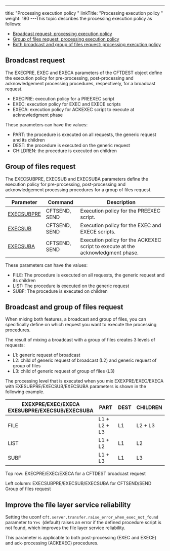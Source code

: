 ---
title: "Processing execution policy "
linkTitle: "Processing execution policy "
weight: 180
---This topic describes the processing execution policy as follows:

* [Broadcast request: processing execution policy](#Broadcas)
* [Group of files request: processing execution policy](#Group)
* [Both broadcast and group of files request: processing execution policy](#Broadcas2)

<span id="Broadcas"></span>

## Broadcast request

The EXECPRE, EXEC and EXECA parameters of the CFTDEST object define the execution policy for pre-processing, post-processing and acknowledgement processing procedures, respectively, for a broadcast request.

* EXECPRE: execution policy for a PREEXEC script
* EXEC: execution policy for EXEC and EXECE scripts
* EXECA: execution policy for ACKEXEC script to execute at acknowledgment phase

These parameters can have the values:

* PART: the procedure is executed on all requests, the generic request and its children
* DEST: the procedure is executed on the generic request
* CHILDREN: the procedure is executed on children

<span id="Group"></span>

## Group of files request

The EXECSUBPRE, EXECSUB and EXECSUBA parameters define the execution policy for pre-processing, post-processing and acknowledgement processing procedures for a group of files request.


| Parameter  | Command  | Description  |
| --- | --- | --- |
| [EXECSUBPRE](../../../c_intro_userinterfaces/command_summary/parameter_intro/execsubpre)  | CFTSEND, SEND  | Execution policy for the PREEXEC script.  |
| [EXECSUB](../../../c_intro_userinterfaces/command_summary/parameter_intro/execsub)  | CFTSEND, SEND  | Execution policy for the EXEC and EXECE scripts.  |
| [EXECSUBA](../../../c_intro_userinterfaces/command_summary/parameter_intro/execsuba)  | CFTSEND, SEND  | Execution policy for the ACKEXEC script to execute at the acknowledgment phase.  |


These parameters can have the values:

* FILE: The procedure is executed on all requests, the generic request and its children
* LIST: The procedure is executed on the generic request
* SUBF: The procedure is executed on children

<span id="Broadcas2"></span>

## Broadcast and group of files request

When mixing both features, a broadcast and group of files, you can specifically define on which request you want to execute the processing procedures.

The result of mixing a broadcast with a group of files creates 3 levels of requests:

* L1: generic request of broadcast
* L2: child of generic request of broadcast (L2) and generic request of group of files
* L3: child of generic request of group of files (L3)

The processing level that is executed when you mix EXEXPRE/EXEC/EXECA with EXESUBPRE/EXECSUB/EXECSUBA parameters is shown in the following example.


| EXEXPRE/EXEC/EXECA<br /> EXESUBPRE/EXECSUB/EXECSUBA  | PART  | DEST  | CHILDREN  |
| --- | --- | --- | --- |
| FILE  | L1 + L2 + L3  | L1  | L2 + L3  |
| LIST  | L1 + L2  | L1  | L2  |
| SUBF  | L1 + L3  | L1  | L3  |


Top row: EXECPRE/EXEC/EXECA for a CFTDEST broadcast request

Left column: EXECSUBPRE/EXECSUB/EXECSUBA
for CFTSEND/SEND Group of files request

## Improve the file layer service reliability

Setting the uconf c`ft.server.transfer.raise_error_when_exec_not_found `parameter to `Yes `(default) raises an error if the defined procedure script is not found, which improves the file layer service reliability.

This parameter is applicable to both post-processing (EXEC and EXECE) and ack-processing (ACKEXEC) procedures.
